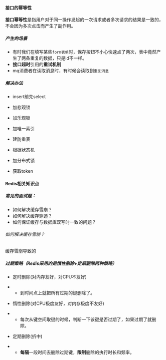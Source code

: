#### 接口的幂等性

**接口幂等性**是指用户对于同一操作发起的一次请求或者多次请求的结果是一致的，不会因为多次点击而产生了副作用。

##### 产生的场景

- 有时我们在填写某些`form表单`时，保存按钮不小心快速点了两次，表中竟然产生了两条重复的数据，只是id不一样。
- **接口超时**引用的**重试机制**
- mq消费者在读取消息时，有时候会读取到`重复消息`

##### 解决办法

- insert前先select

- 加悲观锁

- 加乐观锁

- 加唯一索引

- 建防重表

- 根据状态机

- 加分布式锁

- 获取token

  

#### Redis相关知识点

##### 常见的面试题：

- 如何解决缓存雪崩？
- 如何解决缓存穿透？
- 如何保证缓存与数据库双写时一致的问题？

###### 如何解决缓存雪崩？

缓存雪崩导致的



##### 过期策略（Redis采用的是**惰性删除+定期删除**两种策略）

- 定时删除(对内存友好，对CPU不友好)

- - 到时间点上就把所有过期的键删除了。

- 惰性删除(对CPU极度友好，对内存极度不友好)

- - 每次从键空间取键的时候，判断一下该键是否过期了，如果过期了就删除。

- 定期删除(折中)

- - **每隔**一段时间去删除过期键，**限制**删除的执行时长和频率。



